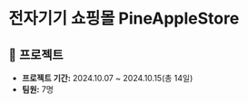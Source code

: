 # 전자기기 쇼핑몰 PineAppleStore

</div>


## 📜 프로젝트

- **프로젝트 기간:** 2024.10.07 ~ 2024.10.15(총 14일)
- **팀원:** 7명 
